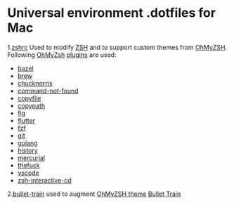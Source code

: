 # Universal environment .dotfiles for Mac

1.[zshrc](https://github.com/mpyeager/dotfiles/blob/main/zshrc)
Used to modify [ZSH](https://en.wikipedia.org/wiki/Z_shell) and to support custom themes from [OhMyZSH][1].
Following [OhMyZsh][1] [plugins](https://github.com/ohmyzsh/ohmyzsh/tree/master/plugins) are used:
* [bazel](https://github.com/ohmyzsh/ohmyzsh/tree/master/plugins/bazel "Build and test tool open sourced from Google blaze")
* [brew](https://github.com/ohmyzsh/ohmyzsh/tree/master/plugins/brew "Package manager for MacOS")
* [chucknorris](https://github.com/ohmyzsh/ohmyzsh/tree/master/plugins/chucknorris "No day is complete without a Chuck Norris quote")
* [command-not-found](https://github.com/ohmyzsh/ohmyzsh/tree/master/plugins/command-not-found "Automagically suggest packages to be installed if a command no worky")
* [copyfile](https://github.com/ohmyzsh/ohmyzsh/tree/master/plugins/copyfile "Puts contents of file to system clipboard")
* [copypath](https://github.com/ohmyzsh/ohmyzsh/tree/master/plugins/copypath "Copy absolute path of given directory or file to system clipboard")
* [fig](https://github.com/ohmyzsh/ohmyzsh/tree/master/plugins/fig "Sets up auotmagical completion a la Fig")
* [flutter](https://github.com/ohmyzsh/ohmyzsh/tree/master/plugins/flutter "Completion and aliases for Flutter")
* [fzf](https://github.com/ohmyzsh/ohmyzsh/tree/master/plugins/fzf "Fuzzy auto-completion and key bindings")
* [git](https://github.com/ohmyzsh/ohmyzsh/tree/master/plugins/git "Aliases and useful functions for git")
* [golang](https://github.com/ohmyzsh/ohmyzsh/tree/master/plugins/golang "Completion and aliases for common Golang commands")
* [history](https://github.com/ohmyzsh/ohmyzsh/tree/master/plugins/history "Aliases for using history command to examine command line history")
* [mercurial](https://github.com/ohmyzsh/ohmyzsh/tree/master/plugins/mercurial "Aliases, utility and prompt functions for using Mercurial")
* [thefuck](https://github.com/ohmyzsh/ohmyzsh/tree/master/plugins/thefuck "Corrects previous command using ESC x2")
* [vscode](https://github.com/ohmyzsh/ohmyzsh/tree/master/plugins/vscode "Aliases for VScode")
* [zsh-interactive-cd](https://github.com/ohmyzsh/ohmyzsh/tree/master/plugins/zsh-interactive-cd "Adds fish-like interactive tab completion")

2.[bullet-train](https://github.com/mpyeager/dotfiles/blob/main/bullet-train) used to augment [OhMyZSH theme](https://github.com/ohmyzsh/ohmyzsh/wiki/Themes) [Bullet Train](https://github.com/caiogondim/bullet-train.zsh)

[1]: https://ohmyz.sh